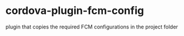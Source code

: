 # cordova-plugin-fcm-config
plugin that copies the required FCM configurations in the project folder
